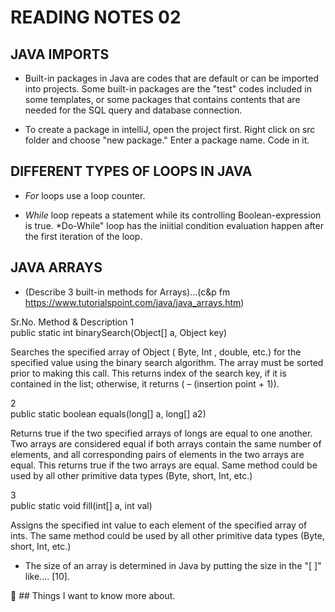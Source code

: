 # **READING NOTES 02**

## **JAVA IMPORTS**

* Built-in packages in Java are codes that are default or can be imported into projects. Some built-in packages are the "test" codes included in some templates, or some packages that contains contents that are needed for the SQL query and database connection.

* To create a package in intelliJ, open the project first. Right click on src folder and choose "new package." Enter a package name. Code in it.

## **DIFFERENT TYPES OF LOOPS IN JAVA**

* *For* loops use a loop counter.

* *While* loop repeats a statement while its controlling Boolean-expression is true.  *Do-While" loop has the iniitial condition evaluation happen after the first iteration of the loop.

## **JAVA ARRAYS**

* (Describe 3 built-in methods for Arrays)...(c&p fm https://www.tutorialspoint.com/java/java_arrays.htm)

Sr.No.	Method & Description
1	
public static int binarySearch(Object[] a, Object key)

Searches the specified array of Object ( Byte, Int , double, etc.) for the specified value using the binary search algorithm. The array must be sorted prior to making this call. This returns index of the search key, if it is contained in the list; otherwise, it returns ( – (insertion point + 1)).

2	
public static boolean equals(long[] a, long[] a2)

Returns true if the two specified arrays of longs are equal to one another. Two arrays are considered equal if both arrays contain the same number of elements, and all corresponding pairs of elements in the two arrays are equal. This returns true if the two arrays are equal. Same method could be used by all other primitive data types (Byte, short, Int, etc.)

3	
public static void fill(int[] a, int val)

Assigns the specified int value to each element of the specified array of ints. The same method could be used by all other primitive data types (Byte, short, Int, etc.)

* The size of an array is determined in Java by putting the size in the "[ ]" like.... [10].

:thinking: ## Things I want to know more about.